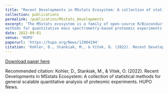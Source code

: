 ```yaml
---
title: "Recent Developments in MSstats Ecosystem: A collection of statistical methods for general scalable quantitative analysis of proteomic experiments."
collection: publications
permalink: /publication/MSstats_developments
excerpt: 'The MSstats ecosystem is a family of open-source R/Bioconductor packages implementing statistical
methods for quantitative mass spectrometry-based proteomic experiments. Here we review its recent developments, as well as advances in previously available methods and implementations.'
date: 2022-09-01
venue: 'HUPO'
paperurl: 'https://hupo.org/News/12904194'
citation: 'Kohler, D., Stankiak, M., & Vitek, O. (2022). Recent Developments in MSstats Ecosystem: A collection of statistical methods for general scalable quantitative analysis of proteomic experiments. HUPO News.'
---
```


[Download paper here](https://hupo.org/resources/Documents/Elections/MSstats_HUPOST.pdf)

Recommended citation: Kohler, D., Stankiak, M., & Vitek, O. (2022). Recent Developments in MSstats Ecosystem: A collection of statistical methods for general scalable quantitative analysis of proteomic experiments. HUPO News.
